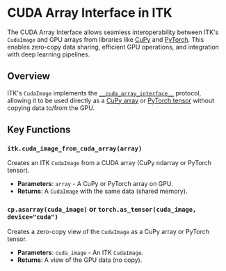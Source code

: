 # CUDA Array Interface in ITK

The CUDA Array Interface allows seamless interoperability between ITK's `CudaImage` and GPU arrays from libraries like [CuPy](https://docs.cupy.dev/en/stable/reference/generated/cupy.ndarray.html) and [PyTorch](https://docs.pytorch.org/docs/stable/tensors.html). This enables zero-copy data sharing, efficient GPU operations, and integration with deep learning pipelines.

## Overview

ITK's `CudaImage` implements the [`__cuda_array_interface__`](https://numba.pydata.org/numba-doc/0.43.0/cuda/cuda_array_interface.html) protocol, allowing it to be used directly as a [CuPy array](https://docs.cupy.dev/en/stable/reference/generated/cupy.ndarray.html) or [PyTorch tensor](https://docs.pytorch.org/docs/stable/tensors.html) without copying data to/from the GPU.

## Key Functions

### `itk.cuda_image_from_cuda_array(array)`

Creates an ITK `CudaImage` from a CUDA array (CuPy ndarray or PyTorch tensor).

- **Parameters**: `array` - A CuPy or PyTorch array on GPU.
- **Returns**: A `CudaImage` with the same data (shared memory).

### `cp.asarray(cuda_image)` or `torch.as_tensor(cuda_image, device="cuda")`

Creates a zero-copy view of the `CudaImage` as a CuPy array or PyTorch tensor.

- **Parameters**: `cuda_image` - An ITK `CudaImage`.
- **Returns**: A view of the GPU data (no copy).